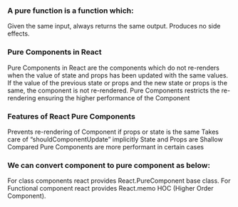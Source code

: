### A pure function is a function which:

Given the same input, always returns the same output.
Produces no side effects.


### Pure Components in React
Pure Components in React are the components which do not re-renders when the value of state and props has been updated with the same values. If the value of the previous state or props and the new state or props is the same, the component is not re-rendered. Pure Components restricts the re-rendering ensuring the higher performance of the Component

###  Features of React Pure Components

Prevents re-rendering of Component if props or state is the same
Takes care of “shouldComponentUpdate” implicitly
State and Props are Shallow Compared
Pure Components are more performant in certain cases

###  We can convert component to pure component as below:

For class components react provides React.PureComponent base class.
For Functional component react provides React.memo HOC (Higher Order Component).
